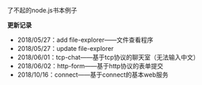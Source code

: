 了不起的node.js书本例子



**更新记录**

- 2018/05/27：add file-explorer——文件查看程序
- 2018/05/27：update file-explorer
- 2018/06/01：tcp-chat——基于tcp协议的聊天室（无法输入中文）
- 2018/06/02：http-form——基于http协议的表单提交
- 2018/10/16：connect——基于connect的基本web服务​


